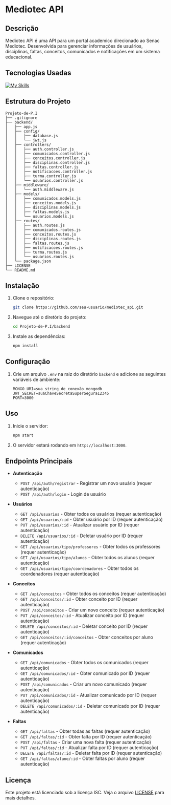 
# Mediotec API

## Descrição
Mediotec API é uma API para um portal academico direcionado ao Senac Mediotec. Desenvolvida para gerenciar informações de usuários, disciplinas, faltas, conceitos, comunicados e notificações em um sistema educacional.

## Tecnologias Usadas
[![My Skills](https://skillicons.dev/icons?i=js,nodejs,express,mongodb,npm,postman)](https://skillicons.dev)

## Estrutura do Projeto

```
Projeto-de-P.I
├── .gitignore
├── backend/
│   ├── app.js
│   ├── config/
│   │   ├── database.js
│   │   └── jwt.js
│   ├── controllers/
│   │   ├── auth.controller.js
│   │   ├── comunicados.controller.js
│   │   ├── conceitos.controller.js
│   │   ├── disciplinas.controller.js
│   │   ├── faltas.controller.js
│   │   ├── notificacoes.controller.js
│   │   ├── turma.controller.js
│   │   └── usuarios.controller.js
│   ├── middleware/
│   │   └── auth.middleware.js
│   ├── models/
│   │   ├── comunicados.models.js
│   │   ├── conceitos.models.js
│   │   ├── disciplinas.models.js
│   │   ├── faltas.models.js
│   │   └── usuarios.models.js
│   ├── routes/
│   │   ├── auth.routes.js
│   │   ├── comunicados.routes.js
│   │   ├── conceitos.routes.js
│   │   ├── disciplinas.routes.js
│   │   ├── faltas.routes.js
│   │   ├── notificacoes.routes.js
│   │   ├── turma.routes.js
│   │   └── usuarios.routes.js
│   └── package.json
├── LICENSE
└── README.md
```

## Instalação
1. Clone o repositório:
    ```sh
    git clone https://github.com/seu-usuario/mediotec_api.git
    ```

2. Navegue até o diretório do projeto:
    ```sh
    cd Projeto-de-P.I/backend
    ```
    
3. Instale as dependências:
    ```sh
    npm install
    ```

## Configuração
1. Crie um arquivo `.env` na raiz do diretório `backend` e adicione as seguintes variáveis de ambiente:
    ```env
    MONGO_URI=sua_string_de_conexão_mongodb
    JWT_SECRET=suaChaveSecretaSuperSegura12345
    PORT=3000
    ```

## Uso
1. Inicie o servidor:
    ```sh
    npm start
    ```
2. O servidor estará rodando em `http://localhost:3000`.

## Endpoints Principais
- **Autenticação**
  - `POST /api/auth/registrar` - Registrar um novo usuário (requer autenticação)
  - `POST /api/auth/login` - Login de usuário

- **Usuários**
  - `GET /api/usuarios` - Obter todos os usuários (requer autenticação)
  - `GET /api/usuarios/:id` - Obter usuário por ID (requer autenticação)
  - `PUT /api/usuarios/:id` - Atualizar usuário por ID (requer autenticação)
  - `DELETE /api/usuarios/:id` - Deletar usuário por ID (requer autenticação)
  - `GET /api/usuarios/tipo/professores` - Obter todos os professores (requer autenticação)
  - `GET /api/usuarios/tipo/alunos` - Obter todos os alunos (requer autenticação)
  - `GET /api/usuarios/tipo/coordenadores` - Obter todos os coordenadores (requer autenticação)

- **Conceitos**
  - `GET /api/conceitos` - Obter todos os conceitos (requer autenticação)
  - `GET /api/conceitos/:id` - Obter conceito por ID (requer autenticação)
  - `POST /api/conceitos` - Criar um novo conceito (requer autenticação)
  - `PUT /api/conceitos/:id` - Atualizar conceito por ID (requer autenticação)
  - `DELETE /api/conceitos/:id` - Deletar conceito por ID (requer autenticação)
  - `GET /api/conceitos/:id/conceitos` - Obter conceitos por aluno (requer autenticação)

- **Comunicados**
  - `GET /api/comunicados` - Obter todos os comunicados (requer autenticação)
  - `GET /api/comunicados/:id` - Obter comunicado por ID (requer autenticação)
  - `POST /api/comunicados` - Criar um novo comunicado (requer autenticação)
  - `PUT /api/comunicados/:id` - Atualizar comunicado por ID (requer autenticação)
  - `DELETE /api/comunicados/:id` - Deletar comunicado por ID (requer autenticação)

- **Faltas**
  - `GET /api/faltas` - Obter todas as faltas (requer autenticação)
  - `GET /api/faltas/:id` - Obter falta por ID (requer autenticação)
  - `POST /api/faltas` - Criar uma nova falta (requer autenticação)
  - `PUT /api/faltas/:id` - Atualizar falta por ID (requer autenticação)
  - `DELETE /api/faltas/:id` - Deletar falta por ID (requer autenticação)
  - `GET /api/faltas/aluno/:id` - Obter faltas por aluno (requer autenticação)

## Licença
Este projeto está licenciado sob a licença ISC. Veja o arquivo [LICENSE](LICENSE) para mais detalhes.
